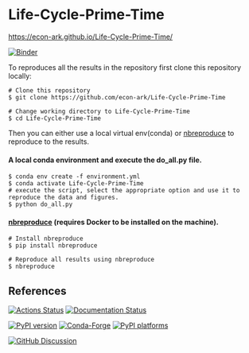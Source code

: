 # Life-Cycle-Prime-Time

https://econ-ark.github.io/Life-Cycle-Prime-Time/

[![Binder](https://mybinder.org/badge_logo.svg)](https://mybinder.org/v2/gh/econ-ark/Life-Cycle-Prime-Time/HEAD)

To reproduces all the results in the repository first clone this repository
locally:

```
# Clone this repository
$ git clone https://github.com/econ-ark/Life-Cycle-Prime-Time

# Change working directory to Life-Cycle-Prime-Time
$ cd Life-Cycle-Prime-Time
```

Then you can either use a local virtual env(conda) or
[nbreproduce](https://github.com/econ-ark/nbreproduce) to reproduce to the
results.

#### A local conda environment and execute the do_all.py file.

```
$ conda env create -f environment.yml
$ conda activate Life-Cycle-Prime-Time
# execute the script, select the appropriate option and use it to reproduce the data and figures.
$ python do_all.py
```

#### [nbreproduce](https://github.com/econ-ark/nbreproduce) (requires Docker to be installed on the machine).

```
# Install nbreproduce
$ pip install nbreproduce

# Reproduce all results using nbreproduce
$ nbreproduce
```

## References

[![Actions Status][actions-badge]][actions-link]
[![Documentation Status][rtd-badge]][rtd-link]

[![PyPI version][pypi-version]][pypi-link]
[![Conda-Forge][conda-badge]][conda-link]
[![PyPI platforms][pypi-platforms]][pypi-link]

[![GitHub Discussion][github-discussions-badge]][github-discussions-link]

<!-- SPHINX-START -->

<!-- prettier-ignore-start -->
[actions-badge]:            https://github.com/econ-ark/Life-Cycle-Prime-Time/workflows/CI/badge.svg
[actions-link]:             https://github.com/econ-ark/Life-Cycle-Prime-Time/actions
[conda-badge]:              https://img.shields.io/conda/vn/conda-forge/estimark
[conda-link]:               https://github.com/conda-forge/estimark-feedstock
[github-discussions-badge]: https://img.shields.io/static/v1?label=Discussions&message=Ask&color=blue&logo=github
[github-discussions-link]:  https://github.com/econ-ark/Life-Cycle-Prime-Time/discussions
[pypi-link]:                https://pypi.org/project/estimark/
[pypi-platforms]:           https://img.shields.io/pypi/pyversions/estimark
[pypi-version]:             https://img.shields.io/pypi/v/estimark
[rtd-badge]:                https://readthedocs.org/projects/estimark/badge/?version=latest
[rtd-link]:                 https://estimark.readthedocs.io/en/latest/?badge=latest

<!-- prettier-ignore-end -->
